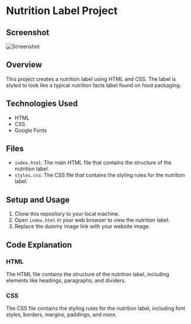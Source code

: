 # Nutrition Label Project

## Screenshot
![Screenshot](https://github.com/littlenewprogrammer123/Courseprojects-html-css-/blob/282a7360ae3d7ac783b9cd9643fde327ffc328f1/Nutrition-Label(hard)/Screenshot%202025-02-18%20205847.png)
## Overview
This project creates a nutrition label using HTML and CSS. The label is styled to look like a typical nutrition facts label found on food packaging.

## Technologies Used
- HTML
- CSS
- Google Fonts

## Files
- `index.html`: The main HTML file that contains the structure of the nutrition label.
- `styles.css`: The CSS file that contains the styling rules for the nutrition label.

## Setup and Usage
1. Clone this repository to your local machine.
2. Open `index.html` in your web browser to view the nutrition label.
3. Replace the dummy image link with your website image.

## Code Explanation
### HTML
The HTML file contains the structure of the nutrition label, including elements like headings, paragraphs, and dividers.

### CSS
The CSS file contains the styling rules for the nutrition label, including font styles, borders, margins, paddings, and more.



